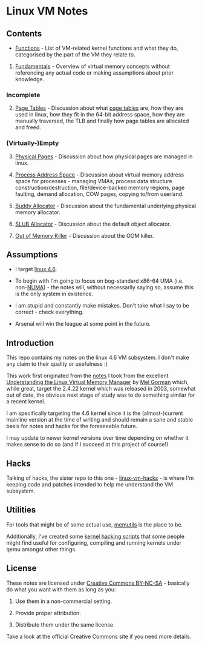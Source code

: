 # Linux VM Notes

## Contents

* [Functions](funcs.md) - List of VM-related kernel functions and what they do,
  categorised by the part of the VM they relate to.

1. [Fundamentals](fundamentals.md) - Overview of virtual memory concepts without
   referencing any actual code or making assumptions about prior knowledge.

### Incomplete

2. [Page Tables](page-tables.md) - Discussion about what
   [page tables][page-table] are, how they are used in linux, how they fit in
   the 64-bit address space, how they are manually traversed, the TLB and
   finally how page tables are allocated and freed.

### (Virtually-)Empty

3. [Physical Pages](physical.md) - Discussion about how physical pages are
   managed in linux.

4. [Process Address Space](process.md) - Discussion about virtual memory address
   space for processes - managing VMAs, process data structure
   construction/destruction, file/device-backed memory regions, page faulting,
   demand allocation, COW pages, copying to/from userland.

5. [Buddy Allocator](buddy.md) - Discussion about the fundamental underlying
   physical memory allocator.

6. [SLUB Allocator](slub.md) - Discussion about the default object allocator.

7. [Out of Memory Killer](oom.md) - Discussion about the OOM killer.

## Assumptions

* I target [linux 4.6][linux-4.6].

* To begin with I'm going to focus on bog-standard x86-64 UMA
  (i.e. non-[NUMA][numa]) - the notes will, without necessarily saying so,
  assume this is the only system in existence.

* I am stupid and constantly make mistakes. Don't take what I say to be
  correct - check everything.

* Arsenal will win the league at some point in the future.

## Introduction

This repo contains my notes on the linux 4.6 VM subsystem. I don't make any claim
to their quality or usefulness :)

This work first originated from the [notes][linux-gorman] I took from the
excellent [Understanding the Linux Virtual Memory Manager][amazon-gorman] by
[Mel Gorman][gorman] which, while great, target the 2.4.22 kernel which was
released in 2003, somewhat out of date, the obvious next stage of study was to
do something similar for a recent kernel.

I am specifically targeting the 4.6 kernel since it is the (almost-)current
mainline version at the time of writing and should remain a sane and stable
basis for notes and hacks for the foreseeable future.

I may update to newer kernel versions over time depending on whether it makes
sense to do so (and if I succeed at this project of course!)

## Hacks

Talking of hacks, the sister repo to this one - [linux-vm-hacks][vm-hacks] - is
where I'm keeping code and patches intended to help me understand the VM
subsystem.

## Utilities

For tools that might be of some actual use, [memutils][memutils] is the place to
be.

Additionally, I've created some [kernel hacking scripts][kernel-scripts] that
some people might find useful for configuring, compiling and running kernels
under qemu amongst other things.

## License

These notes are licensed under [Creative Commons BY-NC-SA][license] - basically
do what you want with them as long as you:

1. Use them in a non-commercial setting.

2. Provide proper attribution.

3. Distribute them under the same license.

Take a look at the official Creative Commons site if you need more details.

[linux-4.6]:https://github.com/torvalds/linux/tree/v4.6
[page-table]:https://en.wikipedia.org/wiki/Page_table
[numa]:https://en.wikipedia.org/wiki/Non-uniform_memory_access
[linux-gorman]:https://github.com/lorenzo-stoakes/linux-gorman-book-notes
[amazon-gorman]:http://www.amazon.co.uk/Understanding-Virtual-Memory-Manager-Perens/dp/0131453483
[gorman]:http://www.csn.ul.ie/~mel/blog/
[vm-hacks]:https://github.com/lorenzo-stoakes/linux-vm-hacks
[memutils]:https://github.com/lorenzo-stoakes/memutils
[kernel-scripts]:https://github.com/lorenzo-stoakes/kernel-scripts
[license]:http://creativecommons.org/licenses/by-nc-sa/4.0/
